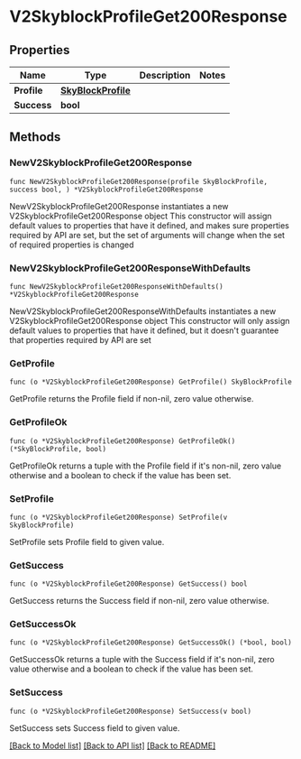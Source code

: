 # V2SkyblockProfileGet200Response

## Properties

Name | Type | Description | Notes
------------ | ------------- | ------------- | -------------
**Profile** | [**SkyBlockProfile**](SkyBlockProfile.md) |  | 
**Success** | **bool** |  | 

## Methods

### NewV2SkyblockProfileGet200Response

`func NewV2SkyblockProfileGet200Response(profile SkyBlockProfile, success bool, ) *V2SkyblockProfileGet200Response`

NewV2SkyblockProfileGet200Response instantiates a new V2SkyblockProfileGet200Response object
This constructor will assign default values to properties that have it defined,
and makes sure properties required by API are set, but the set of arguments
will change when the set of required properties is changed

### NewV2SkyblockProfileGet200ResponseWithDefaults

`func NewV2SkyblockProfileGet200ResponseWithDefaults() *V2SkyblockProfileGet200Response`

NewV2SkyblockProfileGet200ResponseWithDefaults instantiates a new V2SkyblockProfileGet200Response object
This constructor will only assign default values to properties that have it defined,
but it doesn't guarantee that properties required by API are set

### GetProfile

`func (o *V2SkyblockProfileGet200Response) GetProfile() SkyBlockProfile`

GetProfile returns the Profile field if non-nil, zero value otherwise.

### GetProfileOk

`func (o *V2SkyblockProfileGet200Response) GetProfileOk() (*SkyBlockProfile, bool)`

GetProfileOk returns a tuple with the Profile field if it's non-nil, zero value otherwise
and a boolean to check if the value has been set.

### SetProfile

`func (o *V2SkyblockProfileGet200Response) SetProfile(v SkyBlockProfile)`

SetProfile sets Profile field to given value.


### GetSuccess

`func (o *V2SkyblockProfileGet200Response) GetSuccess() bool`

GetSuccess returns the Success field if non-nil, zero value otherwise.

### GetSuccessOk

`func (o *V2SkyblockProfileGet200Response) GetSuccessOk() (*bool, bool)`

GetSuccessOk returns a tuple with the Success field if it's non-nil, zero value otherwise
and a boolean to check if the value has been set.

### SetSuccess

`func (o *V2SkyblockProfileGet200Response) SetSuccess(v bool)`

SetSuccess sets Success field to given value.



[[Back to Model list]](../README.md#documentation-for-models) [[Back to API list]](../README.md#documentation-for-api-endpoints) [[Back to README]](../README.md)


